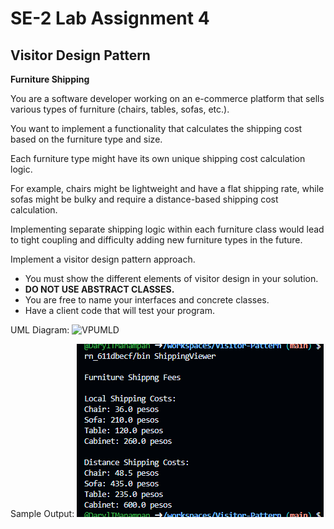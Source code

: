 # SE-2 Lab Assignment 4 
## Visitor Design Pattern

**Furniture Shipping**

You are a software developer working on an e-commerce platform that sells various types of furniture (chairs, tables, sofas, etc.). 

You want to implement a functionality that calculates the shipping cost based on the furniture type and size.

Each furniture type might have its own unique shipping cost calculation logic. 

For example, chairs might be lightweight and have a flat shipping rate, while sofas might be bulky and require a distance-based shipping cost calculation.

Implementing separate shipping logic within each furniture class would lead to tight coupling and difficulty adding new furniture types in the future.

Implement a visitor design pattern approach. 

- You must show the different elements of visitor design in your solution.
- **DO NOT USE ABSTRACT CLASSES.** 
- You are free to name your interfaces and concrete classes. 
- Have a client code that will test your program.

UML Diagram:
![VPUMLD]()

Sample Output:
![VPOP](https://github.com/DarylTManampan/Visitor-Pattern/blob/main/VPOP(1).png)
